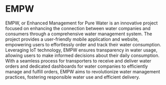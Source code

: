 # EMPW 

EMPW, or Enhanced Management for Pure Water is an innovative project focused on enhancing the connection between water companies and consumers through a comprehensive water management system. The project provides a user-friendly mobile application and website, empowering users to effortlessly order and track their water consumption. Leveraging IoT technology, EMPW ensures transparency in water usage, allowing users to make informed decisions about their daily consumption. With a seamless process for transporters to receive and deliver water orders and dedicated dashboards for water companies to efficiently manage and fulfill orders, EMPW aims to revolutionize water management practices, fostering responsible water use and efficient delivery.




